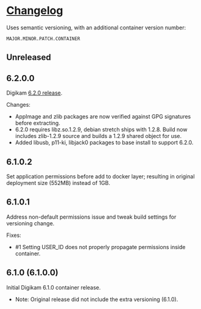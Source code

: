# [Changelog][3g]
Uses semantic versioning, with an additional container version number:

`MAJOR.MINOR.PATCH.CONTAINER`

## Unreleased

## 6.2.0.0
Digikam [6.2.0 release][8v].

Changes:
* AppImage and zlib packages are now verified against GPG signatures before
  extracting.
* 6.2.0 requires libz.so.1.2.9, debian stretch ships with 1.2.8. Build now
  includes zlib-1.2.9 source and builds a 1.2.9 shared object for use.
* Added libusb, p11-ki, libjack0 packages to base install to support 6.2.0.

## 6.1.0.2
Set application permissions before add to docker layer; resulting in original
deployment size (552MB) instead of 1GB.

## 6.1.0.1
Address non-default permissions issue and tweak build settings for versioning
change.

Fixes:
* #1 Setting USER_ID does not properly propagate permissions inside container.

## 6.1.0 (6.1.0.0)
Initial Digikam 6.1.0 container release.

* Note: Original release did not include the extra versioning (6.1.0).

[8v]: https://cgit.kde.org/digikam.git/tree/project/NEWS.6.2.0
[3g]: https://keepachangelog.com/en/1.0.0/
